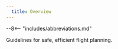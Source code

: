 ```yaml
---
  title: Overview
---
```


--8<-- "includes/abbreviations.md"

Guidelines for safe, efficient flight planning.